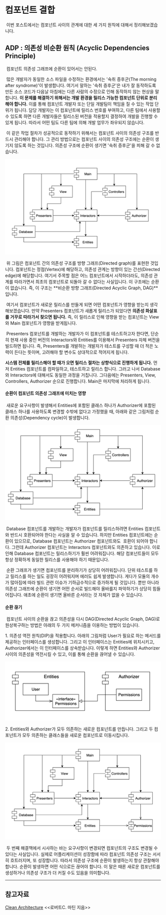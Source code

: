 # 컴포넌트 결합

 이번 포스트에서는 컴포넌트 사이의 관계에 대한 세 가지 원칙에 대해서 정리해보겠습니다.

## ADP : 의존성 비순환 원칙 (Acyclic Dependencies Principle)

 컴포넌트 의존성 그래프에 순환이 있어서는 안된다.

 많은 개발자가 동일한 소스 파일을 수정하는 환경에서는 '숙취 증후군(The morning after syndrome)'이 발생합니다. 여기서 말하는 '숙취 증후군'은 내가 잘 동작하도록 만든 소스 코드가 다음날 아침에는 다른 사람의 수정으로 인해 동작하지 않는 현상을 말합니다. **이 문제를 해결하기 위해서는 개발 환경을 릴리스 가능한 컴포넌트 단위로 분리해야 합니다.** 이를 통해 컴포넌트 개발자 또는 단일 개발팀이 책임을 질 수 있는 작업 단위가 됩니다. 담당 개발자는 이 컴포넌트에 릴리스 번호를 부여하고, 다른 팀에서 사용할 수 있도록 하면 다른 개발자들은 릴리스된 버전을 적용할지 결정하여 개발을 진행할 수 있게 됩니다. 따라서 어떤 팀도 다른 팀에 의해 개발 업무가 좌우되지 않습니다.

 이 같은 작업 절차가 성공적으로 동작하기 위해서는 컴포넌트 사이의 의존성 구조를 반드시 관리해야 합니다. 그 관리 방법으로는 컴포넌트 사이의 의존성 구조에는 순환이 생기지 않도록 하는 것입니다. 의존성 구조에 순환이 생기면 '숙취 증후군'을 피해 갈 수 없습니다.

![Component Diagram](./images/component_diagram.png)

 위 그림은 컴포넌트 간의 의존성 구조를 방향 그래프(Directed graph)를 표현한 것입니다. 컴포넌트는 정점(Vertex)에 해당하고, 의존성 관계는 방향이 있는 간선(Directed edge)에 해당합니다. 여기서 주목할 점은 어느 컴포넌트에서 시작하더라도, 의존성 관계를 따라가면서 최초의 컴포넌트로 되돌아 갈 수 없다는 사실입니다. 이 구조에는 순환이 없습니다. 즉, 이 구조는 **비순환 방향 그래프(Directed Acyclic Graph, DAG)**입니다.

 여기서 컴포넌트가 새로운 릴리스를 만들게 되면 어떤 컴포넌트가 영향을 받는지 생각해보겠습니다. 만약 Presenters 컴포넌트가 새롭게 릴리스가 되었다면 **의존성 화살표를 거꾸로 따라가서 찾으면 됩니다.** 즉, 이 릴리스로 인해 영향을 받는 컴포넌트는 View와 Main 컴포넌트가 영향을 받게됩니다.

 Presenters 컴포넌트를 개발하는 개발자가 이 컴포넌트를 테스트하고자 한다면, 단순히 현재 사용 중인 버전의 Interactors와 Entities를 이용해서 Presenters 자체 버전을 빌드하면 됩니다. 즉, Presenters를 개발하는 개발자가 테스트를 구성할 때 더 적은 노력이 든다는 뜻이며, 고려해야 할 변수도 상대적으로 적어지게 됩니다.

**시스템 전체를 릴리스해야 할 때가 오면 릴리스 절차는 상향식으로 진행하게 됩니다.** 먼저 Entities 컴포넌트를 컴파일하고, 테스트하고 릴리스 합니다. 그러고 나서 Database와 Interactors에 대해서도 동일한 과정을 거칩니다. 그다음에는 Presenters, View, Controllers, Authorizer 순으로 진행합니다. Main은 마지막에 처리하게 됩니다.

#### 순환이 컴포넌트 의존성 그래프에 미치는 영향

 새로운 요구사항이 발생해서 Entities에 포함된 클래스 하나가 Authorizer에 포함된 클래스 하나를 사용하도록 변경할 수밖에 없다고 가정했을 때, 아래와 같은 그림처럼 순환 의존성(Dependency cycle)이 발생합니다.

![Dependency Cycle](./images/dependency_cycle.png)

 Database 컴포넌트를 개발하는 개발자가 컴포넌트를 릴리스하려면 Entities 컴포넌트와 반드시 호환되어야 한다는 사실을 알 수 있습니다. 하지만 Entities 컴포넌트에는 순환이 있으므로, Database 컴포넌트는 Authorizer 컴포넌트와도  호환이 되어야 합니다. 그런데 Authorizer 컴포넌트는 Interactors 컴포넌트와도 의존하고 있습니다. 이로 인해 Database 컴포넌트는 릴리스하기가 훨씬 어려워집니다. 해당 컴포넌트들이 모두 항상 정확하게 동일한 릴리스를 사용해야 하기 때문입니다.

 순환 그래프가 생기면 컴포넌트를 분리하기가 상당히 어려워집니다. 단위 테스트를 하고 릴리스를 하는 일도 굉장히 어려워지며 에러도 쉽게 발생합니다. 게다가 모듈의 개수가 많아짐에 따라 빌드 관련 이슈가 기하급수적으로 증가하게 될 것입니다. 뿐만 아니라 의존성 그래프에 순환이 생기면 어떤 순서로 빌드해야 올바를지 파악하기가 상당히 힘들어집니다. 애초에 순환이 생기면 올바른 순서라는 것 자체가 없을 수 있습니다.

#### 순환 끊기

 컴포넌트 사이의 순환을 끊고 의존성을 다시 DAG(Directed Acyclic Graph, DAG)로 원상복구하는 방법은 아래의 두 가지 메커니즘을 이용하는 방법이 있습니다.

1\. 의존성 역전 원칙(DIP)을 적용합니다. 아래의 그림처럼 User가 필요로 하는 메서드를 제공하는 인터페이스를 생성합니다. 그리고 이 인터페이스는 Entities에 위치시키고, Authorizer에서는 이 인터페이스를 상속받습니다. 이렇게 하면 Entities와 Authorizer 사이의 의존성을 역전시킬 수 있고, 이를 통해 순환을 끊어낼 수 있습니다.

![DIP](./images/dip.png)

2\. Entities와 Authorizer가 모두 의존하는 새로운 컴포넌트를 만듭니다. 그리고 두 컴포넌트가 모두 의존하는 클래스들을 새로운 컴포넌트로 이동시킵니다.

![New Component](./images/new_component.png)

 두 번째 해결책에서 시사하는 바는 요구사항이 변경되면 컴포넌트의 구조도 변경될 수 있다는 사실입니다. 실제로 어플리케이션이 성장함에 따라 컴포넌트 의존성 구조는 서서히 흐트러지며, 또 성장합니다. 따라서 의존성 구조에 순환이 발생하는지 항상 관찰해야 합니다. 순환이 발생하면 어떤 식으로든 끊어야 합니다. 이 말은 때론 새로운 컴포넌트를 생성하거나 의존성 구조가 더 커질 수도 있음을 의미합니다.

---

## 참고자료

[Clean Architecture](http://www.kyobobook.co.kr/product/detailViewKor.laf?ejkGb=KOR&mallGb=KOR&barcode=9788966262472&orderClick=LAG&Kc=) <<로버트C. 마틴 지음>>
